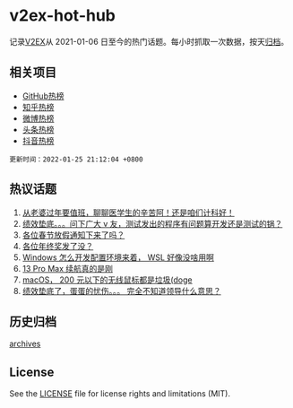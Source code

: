 # v2ex-hot-hub

 记录[V2EX](https://www.v2ex.com/)从 2021-01-06 日至今的热门话题。每小时抓取一次数据，按天[归档](archives)。
 
 ## 相关项目

- [GitHub热榜](https://github.com/lonnyzhang423/github-hot-hub)
- [知乎热榜](https://github.com/lonnyzhang423/zhihu-hot-hub)
- [微博热榜](https://github.com/lonnyzhang423/weibo-hot-hub)
- [头条热榜](https://github.com/lonnyzhang423/toutiao-hot-hub)
- [抖音热榜](https://github.com/lonnyzhang423/douyin-hot-hub)


 `更新时间：2022-01-25 21:12:04 +0800`

## 热议话题

1. [从老婆过年要值班，聊聊医学生的辛苦阿！还是咱们计科好！](https://www.v2ex.com/t/830412)
1. [绩效垫底。。。问下广大 v 友，测试发出的程序有问题算开发还是测试的锅？](https://www.v2ex.com/t/830511)
1. [各位春节放假通知下来了吗？](https://www.v2ex.com/t/830408)
1. [各位年终奖发了没？](https://www.v2ex.com/t/830431)
1. [Windows 怎么开发配置环境来着， WSL 好像没啥用啊](https://www.v2ex.com/t/830414)
1. [13 Pro Max 续航真的是刚](https://www.v2ex.com/t/830388)
1. [macOS， 200 元以下的无线鼠标都是垃圾(doge](https://www.v2ex.com/t/830416)
1. [绩效垫底了，蛋蛋的忧伤。。。 完全不知道领导什么意思？](https://www.v2ex.com/t/830508)

## 历史归档

[archives](archives)

## License

See the [LICENSE](LICENSE) file for license rights and limitations (MIT).

